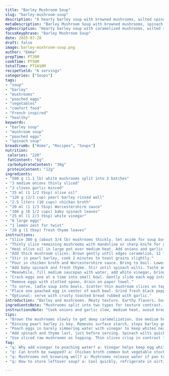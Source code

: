 ```yaml
---
title: "Barley Mushroom Soup"
slug: "barley-mushroom-soup"
description: "A hearty barley soup with browned mushrooms, wilted spinach, poached eggs, and a tangy splash of white vinegar. Uses chicken broth and a touch of Worcestershire sauce for umami. Thick, rich, with a meaty mushroom texture layered by sharp garlic and sweet onions. Poached eggs on top. Crunchy raw mushroom slices for texture contrast. Serve with toasted bread or alone. Warm, filling, simple ingredients balanced for flavor and nutrition."
metaDescription: "Barley Mushroom Soup with browned mushrooms, spinach, poached eggs, lemon zest, and a tangy splash of white vinegar. Hearty, layered, rich mushroom texture."
ogDescription: "Hearty barley soup with caramelized mushrooms, wilted spinach, poached eggs, lemon zest, and tangy vinegar. Crunchy raw mushrooms top it off, warm and filling."
focusKeyphrase: "Barley Mushroom Soup"
date: 2025-07-28
draft: false
image: barley-mushroom-soup.png
author: "Emma"
prepTime: PT20M
cookTime: PT50M
totalTime: PT1H10M
recipeYield: "6 servings"
categories: ["Soups"]
tags:
- "soup"
- "barley"
- "mushrooms"
- "poached eggs"
- "vegetables"
- "comfort food"
- "French inspired"
- "healthy"
keywords:
- "barley soup"
- "mushroom soup"
- "poached eggs"
- "spinach soup"
breadcrumb: ["Home", "Recipes", "Soups"]
nutrition: 
 calories: "220"
 fatContent: "6g"
 carbohydrateContent: "30g"
 proteinContent: "12g"
ingredients:
- "500 g (1.1 lb) white mushrooms split into 2 batches"
- "3 medium onions thinly sliced"
- "3 cloves garlic minced"
- "25 ml (1 1/2 tbsp) olive oil"
- "120 g (2/3 cup) pearl barley rinsed well"
- "2.5 liters (10 cups) chicken broth"
- "20 ml (1 1/3 tbsp) Worcestershire sauce"
- "160 g (6 1/2 cups) baby spinach leaves"
- "25 ml (1 2/3 tbsp) white vinegar"
- "6 large eggs"
- "1 lemon zest for twist"
- "20 g (1 tbsp) fresh thyme leaves"
instructions:
- "Slice 380 g (about 3/4 lb) mushrooms thickly. Set aside for soup base."
- "Thinly slice remaining mushrooms with mandoline or sharp knife for garnish. Keep refrigerated."
- "Heat olive oil in large pot over medium heat. Add onions and garlic. Cook, stirring often, until translucent and soft, about 7 minutes."
- "Add thick mushroom slices. Brown gently until edges caramelize, 12 to 15 minutes. Stir occasionally to avoid burning."
- "Stir in pearl barley, cook 2 minutes to toast grains slightly."
- "Pour in chicken broth and Worcestershire sauce. Bring to boil. Lower heat and simmer, uncovered, about 35 minutes until barley is tender but firm."
- "Add baby spinach and fresh thyme. Stir until spinach wilts. Taste and season with salt and black pepper."
- "Meanwhile, fill medium saucepan with water, add white vinegar, bring to very gentle simmer, small bubbles only."
- "Crack eggs one at a time into small bowl. Gently slide each egg into simmering water. Poach 3 to 4 minutes for runny yolks, longer if firmer desired."
- "Remove eggs with slotted spoon, drain on paper towel."
- "To serve, ladle soup into bowls. Scatter thin mushroom slices on top. Zest lemon over each bowl for brightness."
- "Place one poached egg in center of each bowl. Grind fresh black pepper over everything."
- "Optional: serve with crusty toasted bread rubbed with garlic."
introduction: "Barley and mushrooms. Meaty texture. Earthy flavors. Garlic and onions soften slowly. Spinach wilted just right. Poached eggs give richness — rich yolks that break gently into the broth. Slight tang from white vinegar cuts through. Worcestershire sauce brings depth. Lemon zest adds sharp lift. Slices of raw mushroom crisp on top. Makes warming meal, filling, layered. No dairy, no nuts. Just honest ingredients simmered together. Bread toasted to soak up broth, optional but recommended."
ingredientsNote: "Mushrooms split into two types for texture contrast. Browned slices cook into depth, raw thinner ones give crunch and freshness. Pearl barley rinsed to remove starch, cooks to chewy, nutty grains. Onion and garlic build foundational flavor. Olive oil used for its fruity richness. Worcestershire sauce adds umami without overpowering. Chicken broth forms savory base but could be swapped for vegetable stock for vegetarian option. Baby spinach adds color and mild bitterness, folding in at the last moment to keep fresh. White vinegar in poaching water helps eggs keep shape. Lemon zest and fresh thyme introduce brightness and herbal notes, a twist on the original. Eggs poached gently, timing important for yolk texture."
instructionsNote: "Cook onions and garlic slow, medium heat, avoid browning until slightly translucent for sweetness. Brown mushrooms thoroughly, essential for flavor development, stirring occasionally. Toast barley a bit before adding stock, brings out nuttiness. Simmer barley gently until tender but not mushy, about 35 minutes, check texture along way. Spinach and thyme added last keep vivid green and fresh aroma, stir carefully not to overcook. Poach eggs in just simmering water with vinegar to avoid whites dispersing, crack eggs separately to avoid breakage. Remove eggs with slotted spoon and drain well. Serve soup hot with garnish piled carefully. Lemon zest grated directly over for zing. Black pepper freshly ground for bite. Toasted bread optional but adds texture and soak-up power. Timing can be adjusted ±5 minutes depending on stove and pot size."
tips:
- "Brown the mushrooms slowly to get deep caramelization. Use medium heat, low enough to avoid burning but not too low to just steam. Stir often but gentle. Avoid overcrowding the pan or mushrooms will sweat not brown. The browning adds big flavor, also texture. Don’t rush this step, it shapes the soup base."
- "Rinsing pearl barley is key. Removes surface starch, stops barley getting gluey later. Toast barley slightly in the pot with mushrooms and onions before broth goes in. It adds nuttiness and keeps grain integrity during long simmer. Even 2 minutes on moderate heat, keep stirring."
- "Poach eggs in barely simmering water with vinegar to keep whites neat. Vinegar stabilizes egg white proteins, so edges don’t dissolve in water. Crack eggs into small bowl separately to avoid broken yolks or bits in water. Gently slide eggs, 3-4 minutes for runny yolks, less for soft, more if firmer needed."
- "Add spinach and thyme last, just before serving. Spinach wilts quickly and too much cooking kills color and freshness. Stir until just wilted. Fresh thyme leaves release aroma fast, so add at same time. Adjust salt and pepper after greens go in to balance bitterness and brightness."
- "Use sliced raw mushrooms as topping. Thin slices crisp in contrast to soft cooked mushrooms. Store in fridge till serving to keep texture. Lemon zest grated over top adds brightness and cuts through richness. Grind fresh black pepper last step. Optional toasted garlic bread gives crunch, soak up broth, adds smoky note."
faq:
- "q: Why add vinegar to poaching water? a: Vinegar helps keep egg whites firm. Without it, whites can spread and get ragged. Not too much though or taste changes. Use gentle simmer, bubbles small, else egg shape breaks. Crack eggs into bowl first. Timing matters for texture, runny versus firm yolks."
- "q: Can broth be swapped? a: Chicken broth common but vegetable stock works too. You lose some umami depth without meat stock but Worcestershire sauce adds savory notes. For vegan, skip eggs, omit Worcestershire or use vegan substitute. Broth choice affects flavor base, adjust seasoning accordingly."
- "q: Mushrooms not browning well? a: Mushrooms release water if pan too crowded or heat too low. Spread in single layer, use wide pan. Pat dry mushrooms before cooking. Stir occasionally but let contact with pan for caramelization. Browning builds flavor, important step to not skip or short-cut."
- "q: How to store leftover soup? a: Cool quickly, refrigerate in airtight container up to 3 days. Reheat gently on stove, add splash water or broth to loosen. Poached eggs stored separately best, add fresh when serving. Soup freezes but barley texture softens with thawing, spinach may darken. Reheat fully warmed."

---
```

